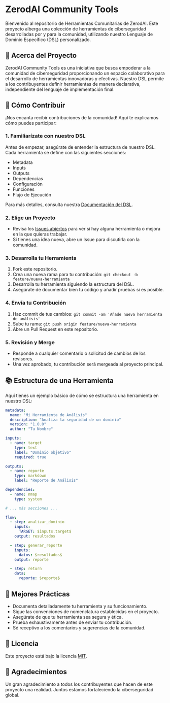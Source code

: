 # ZerodAI Community Tools

Bienvenido al repositorio de Herramientas Comunitarias de ZerodAI. Este proyecto alberga una colección de herramientas de ciberseguridad desarrolladas por y para la comunidad, utilizando nuestro Lenguaje de Dominio Específico (DSL) personalizado.

## 🚀 Acerca del Proyecto

ZerodAI Community Tools es una iniciativa que busca empoderar a la comunidad de ciberseguridad proporcionando un espacio colaborativo para el desarrollo de herramientas innovadoras y efectivas. Nuestro DSL permite a los contribuyentes definir herramientas de manera declarativa, independiente del lenguaje de implementación final.

## 🤝 Cómo Contribuir

¡Nos encanta recibir contribuciones de la comunidad! Aquí te explicamos cómo puedes participar:

### 1. Familiarízate con nuestro DSL

Antes de empezar, asegúrate de entender la estructura de nuestro DSL. Cada herramienta se define con las siguientes secciones:

- Metadata
- Inputs
- Outputs
- Dependencias
- Configuración
- Funciones
- Flujo de Ejecución

Para más detalles, consulta nuestra [Documentación del DSL](link-to-dsl-docs).

### 2. Elige un Proyecto

- Revisa los [Issues abiertos](link-to-issues) para ver si hay alguna herramienta o mejora en la que quieras trabajar.
- Si tienes una idea nueva, abre un Issue para discutirla con la comunidad.

### 3. Desarrolla tu Herramienta

1. Fork este repositorio.
2. Crea una nueva rama para tu contribución: `git checkout -b feature/nueva-herramienta`
3. Desarrolla tu herramienta siguiendo la estructura del DSL.
4. Asegúrate de documentar bien tu código y añadir pruebas si es posible.

### 4. Envía tu Contribución

1. Haz commit de tus cambios: `git commit -am 'Añade nueva herramienta de análisis'`
2. Sube tu rama: `git push origin feature/nueva-herramienta`
3. Abre un Pull Request en este repositorio.

### 5. Revisión y Merge

- Responde a cualquier comentario o solicitud de cambios de los revisores.
- Una vez aprobado, tu contribución será mergeada al proyecto principal.

## 📚 Estructura de una Herramienta

Aquí tienes un ejemplo básico de cómo se estructura una herramienta en nuestro DSL:

```yaml
metadata:
  name: "Mi Herramienta de Análisis"
  description: "Analiza la seguridad de un dominio"
  version: "1.0.0"
  author: "Tu Nombre"

inputs:
  - name: target
    type: text
    label: "Dominio objetivo"
    required: true

outputs:
  - name: reporte
    type: markdown
    label: "Reporte de Análisis"

dependencies:
  - name: nmap
    type: system

# ... más secciones ...

flow:
  - step: analizar_dominio
    inputs:
      TARGET: $inputs.target$
    output: resultados

  - step: generar_reporte
    inputs:
      datos: $resultados$
    output: reporte

  - step: return
    data:
      reporte: $reporte$
```

## 🌟 Mejores Prácticas

- Documenta detalladamente tu herramienta y su funcionamiento.
- Sigue las convenciones de nomenclatura establecidas en el proyecto.
- Asegúrate de que tu herramienta sea segura y ética.
- Prueba exhaustivamente antes de enviar tu contribución.
- Sé receptivo a los comentarios y sugerencias de la comunidad.

## 📜 Licencia

Este proyecto está bajo la licencia [MIT](LICENSE).

## 🙏 Agradecimientos

Un gran agradecimiento a todos los contribuyentes que hacen de este proyecto una realidad. Juntos estamos fortaleciendo la ciberseguridad global.

